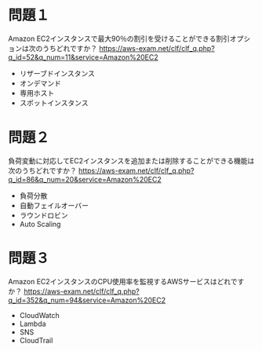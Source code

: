 # 問題１
Amazon EC2インスタンスで最大90％の割引を受けることができる割引オプションは次のうちどれですか？
https://aws-exam.net/clf/clf_q.php?q_id=52&q_num=11&service=Amazon%20EC2

- リザーブドインスタンス
- オンデマンド
- 専用ホスト
- スポットインスタンス

# 問題２
負荷変動に対応してEC2インスタンスを追加または削除することができる機能は次のうちどれですか？
https://aws-exam.net/clf/clf_q.php?q_id=86&q_num=20&service=Amazon%20EC2

- 負荷分散
- 自動フェイルオーバー
- ラウンドロビン
- Auto Scaling

# 問題３
Amazon EC2インスタンスのCPU使用率を監視するAWSサービスはどれですか？
https://aws-exam.net/clf/clf_q.php?q_id=352&q_num=94&service=Amazon%20EC2

- CloudWatch
- Lambda
- SNS
- CloudTrail
